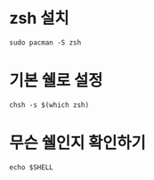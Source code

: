 # zsh 설치
```sudo pacman -S zsh```

# 기본 쉘로 설정
```chsh -s $(which zsh)```

# 무슨 쉘인지 확인하기
```echo $SHELL```